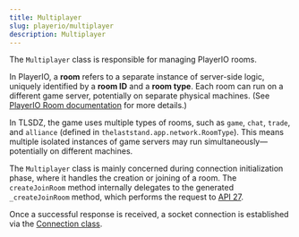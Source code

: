 ```yaml
---
title: Multiplayer
slug: playerio/multiplayer
description: Multiplayer
---
```


The `Multiplayer` class is responsible for managing PlayerIO rooms.

In PlayerIO, a **room** refers to a separate instance of server-side logic, uniquely identified by a **room ID** and a **room type**. Each room can run on a different game server, potentially on separate physical machines. (See [PlayerIO Room documentation](https://playerio.com/documentation/services/multiplayer/essentials) for more details.)

In TLSDZ, the game uses multiple types of rooms, such as `game`, `chat`, `trade`, and `alliance` (defined in `thelaststand.app.network.RoomType`). This means multiple isolated instances of game servers may run simultaneously—potentially on different machines.

The `Multiplayer` class is mainly concerned during connection initialization phase, where it handles the creation or joining of a room. The `createJoinRoom` method internally delegates to the generated `_createJoinRoom` method, which performs the request to [API 27](/glossary#api-27).

Once a successful response is received, a socket connection is established via the [Connection class](/playerio/connection).
